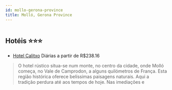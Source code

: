 ```yaml
---
id: mollo-gerona-province
title: Molló, Gerona Province
---
```


<center><img src="http://photos.hotelbeds.com/giata/06/061363/061363a_hb_a_011.jpg" alt="" /></center>


## Hotéis ⭐️⭐️⭐️

-    [Hotel Calitxo](https://www.hurb.com/aud/https://www.hurb.com/hoteis/mollo/hotel-calitxo-JNP-JP161803?cmp=18055) Diárias a partir de R$238.16
   > O hotel rústico situa-se num monte, no centro da cidade, onde Molló começa, no Vale de Camprodon, a alguns quilómetros de França. Esta região histórica oferece belíssimas paisagens naturais. Aqui a tradição perdura até aos tempos de hoje. Nas imediações e
